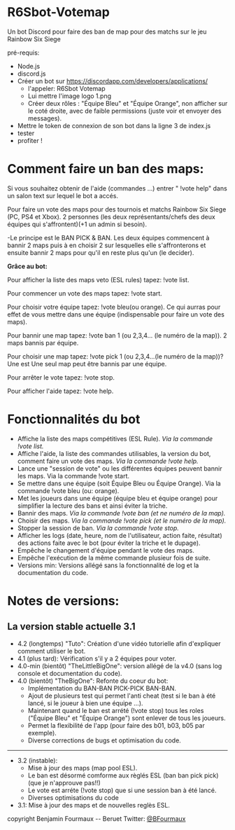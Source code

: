 # R6Sbot-Votemap
Un bot Discord pour faire des ban de map pour des matchs sur le jeu Rainbow Six Siege


pré-requis:
 - Node.js
 - discord.js
 - Créer un bot sur https://discordapp.com/developers/applications/
      - l'appeler: R6Sbot Votemap
      - Lui mettre l'image logo 1.png
      - Créer deux rôles : "Équipe Bleu" et "Équipe Orange", non afficher sur le coté droite, avec de faible permissions (juste voir et envoyer des messages).
 - Mettre le token de connexion de son bot dans la ligne 3 de index.js
 - tester
 - profiter !

# Comment faire un ban des maps:
Si vous souhaitez obtenir de l'aide (commandes ...) entrer " !vote help" dans un salon text sur lequel le bot a accés.

Pour faire un vote des maps pour des tournois et matchs Rainbow Six Siege (PC, PS4 et Xbox).
2 personnes (les deux représentants/chefs des deux équipes qui s'affrontent)(+1 un admin si besoin).

-Le principe est le BAN PICK & BAN. Les deux équipes commencent à bannir 2 maps puis à en choisir 2 sur lesquelles elle s'affronterons et ensuite bannir 2 maps pour qu'il en reste plus qu'un (le decider).

__Grâce au bot:__

Pour afficher la liste des maps veto (ESL rules) tapez: !vote list.

Pour commencer un vote des maps tapez: !vote start.

Pour choisir votre équipe tapez: !vote bleu(ou orange). Ce qui aurras pour effet de vous mettre dans une équipe (indispensable pour faire un vote des maps).

Pour bannir une map tapez: !vote ban 1 (ou 2,3,4... (le numéro de la map)). 2 maps bannis par équipe.

Pour choisir une map tapez: !vote pick 1 (ou 2,3,4...(le numéro de la map))? Une est Une seul map peut être bannis par une équipe.

Pour arrêter le vote tapez: !vote stop.

Pour afficher l'aide tapez: !vote help.


# Fonctionnalités du bot
- Affiche la liste des maps compétitives (ESL Rule). _Via la commande !vote list._
- Affiche l'aide, la liste des commandes utilisables, la version du bot, comment faire un vote des maps. _Via la commande !vote help._
- Lance une "session de vote" ou les différentes équipes peuvent bannir les maps. Via la commande !vote start.
- Se mettre dans une équipe (soit Équipe Bleu ou Équipe Orange). Via la commande !vote bleu (ou: orange).
- Met les joueurs dans une équipe (équipe bleu et équipe orange) pour simplifier la lecture des bans et ainsi éviter la triche.
- Bannir des maps. _Via la commande !vote ban (et ne numéro de la map)._
- Choisir des maps. _Via la commande !vote pick (et le numéro de la map)._
- Stopper la session de ban. _Via la commande !vote stop._
- Afficher les logs (date, heure, nom de l'utilisateur, action faite, résultat) des actions faite avec le bot (pour éviter la triche et le dupage).
- Empêche le changement d'équipe pendant le vote des maps.
- Empêche l'exécution de la même commande plusieur fois de suite.
- Versions min: Versions allégé sans la fonctionnalité de log et la documentation du code.

# Notes de versions:

La version stable actuelle 3.1
----------------------------------------------------------------------------------------------------------------------------
- 4.2 (longtemps) "Tuto": Création d'une vidéo tutorielle afin d'expliquer comment utiliser le bot.
- 4.1 (plus tard): Vérification s'il y a 2 équipes pour voter.
- 4.0-min (bientôt) "TheLittleBigOne": version allégé de la v4.0 (sans log console et documentation du code).
- 4.0 (bientôt) "TheBigOne": Refonte du coeur du bot:
  - Implémentation du BAN-BAN PICK-PICK BAN-BAN.
  - Ajout de plusieurs test qui permet l'anti cheat (test si le ban à été lancé, si le joueur à bien une équipe ...).
  - Maintenant quand le ban est arrété (!vote stop) tous les roles ("Équipe Bleu" et "Équipe Orange") sont enlever de tous les joueurs.
  - Permet la flexibilité de l'app (pour faire des b01, b03, b05 par exemple).
  - Diverse corrections de bugs et optimisation du code.
  
--------------------------------------------------------------------------------------------------------------------
- 3.2 (instable): 
  - Mise à jour des maps (map pool ESL).
  - Le ban est désormé comforme aux règlés ESL (ban ban pick pick)(que je n'approuve pas!!)
  - Le vote est arréte (!vote stop) que si une session ban à été lancé.
  - Diverses optimisations du code
- 3.1: Mise à jour des maps et de nouvelles reglès ESL.


copyright Benjamin Fourmaux -- Beruet      Twitter: [@BFourmaux](https://www.twitter.com/BFourmaux)

